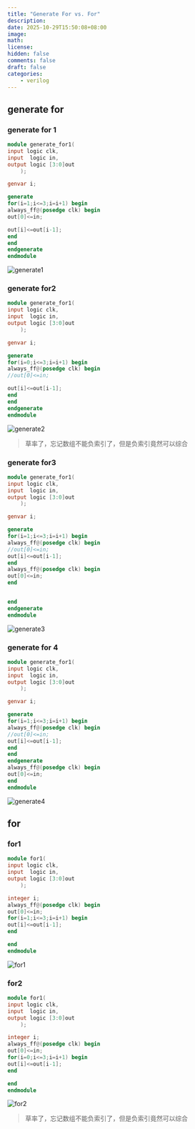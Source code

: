 ```yaml
---
title: "Generate For vs. For"
description: 
date: 2025-10-29T15:50:08+08:00
image: 
math: 
license: 
hidden: false
comments: false
draft: false
categories:
    - verilog
---
```


## generate for

### generate for 1

```verilog
module generate_for1(
input logic clk,
input  logic in,
output logic [3:0]out
    );

genvar i;   

generate 
for(i=1;i<=3;i=i+1) begin
always_ff@(posedge clk) begin
out[0]<=in;

out[i]<=out[i-1];
end
end
endgenerate
endmodule
```

![generate1](generate1.png)

### generate for2

```verilog
module generate_for1(
input logic clk,
input  logic in,
output logic [3:0]out
    );

genvar i;   

generate 
for(i=0;i<=3;i=i+1) begin
always_ff@(posedge clk) begin
//out[0]<=in;

out[i]<=out[i-1];
end
end
endgenerate
endmodule
```

![generate2](generate2.png)

> 草率了，忘记数组不能负索引了，但是负索引竟然可以综合

### generate for3

```verilog
module generate_for1(
input logic clk,
input  logic in,
output logic [3:0]out
    );

genvar i;   

generate 
for(i=1;i<=3;i=i+1) begin
always_ff@(posedge clk) begin
//out[0]<=in;
out[i]<=out[i-1];
end
always_ff@(posedge clk) begin
out[0]<=in;
end


end
endgenerate
endmodule
```

![generate3](generate3.png)

### generate for 4

```verilog
module generate_for1(
input logic clk,
input  logic in,
output logic [3:0]out
    );

genvar i;   

generate 
for(i=1;i<=3;i=i+1) begin
always_ff@(posedge clk) begin
//out[0]<=in;
out[i]<=out[i-1];
end
end
endgenerate
always_ff@(posedge clk) begin
out[0]<=in;
end
endmodule
```

![generate4](generate4.png)

## for

### for1

```verilog
module for1(
input logic clk,
input  logic in,
output logic [3:0]out
    );

integer i;   
always_ff@(posedge clk) begin
out[0]<=in;
for(i=1;i<=3;i=i+1) begin 
out[i]<=out[i-1];
end

end 
endmodule
```

![for1](2.png)

### for2

```verilog
module for1(
input logic clk,
input  logic in,
output logic [3:0]out
    );

integer i;   
always_ff@(posedge clk) begin
out[0]<=in;
for(i=0;i<=3;i=i+1) begin 
out[i]<=out[i-1];
end

end 
endmodule
```

![for2](for2.png)

> 草率了，忘记数组不能负索引了，但是负索引竟然可以综合
